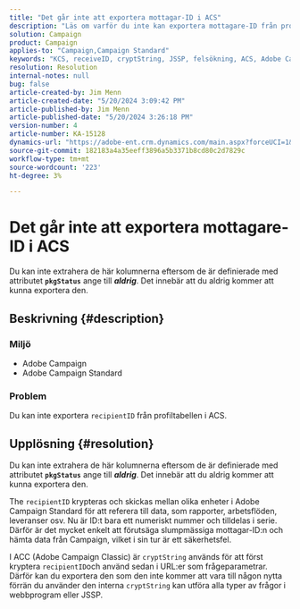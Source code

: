 ```yaml
---
title: "Det går inte att exportera mottagar-ID i ACS"
description: "Läs om varför du inte kan exportera mottagare-ID från profiltabellen i Adobe Campaign Standard (ACS)."
solution: Campaign
product: Campaign
applies-to: "Campaign,Campaign Standard"
keywords: "KCS, receiveID, cryptString, JSSP, felsökning, ACS, Adobe Campaign Standard, AC, Adobe Campaign"
resolution: Resolution
internal-notes: null
bug: false
article-created-by: Jim Menn
article-created-date: "5/20/2024 3:09:42 PM"
article-published-by: Jim Menn
article-published-date: "5/20/2024 3:26:18 PM"
version-number: 4
article-number: KA-15128
dynamics-url: "https://adobe-ent.crm.dynamics.com/main.aspx?forceUCI=1&pagetype=entityrecord&etn=knowledgearticle&id=5d36e8f8-ba16-ef11-9f8a-6045bd006268"
source-git-commit: 182183a4a35eeff3896a5b3371b8cd80c2d7829c
workflow-type: tm+mt
source-wordcount: '223'
ht-degree: 3%

---
```


# Det går inte att exportera mottagare-ID i ACS


Du kan inte extrahera de här kolumnerna eftersom de är definierade med attributet <b>`pkgStatus`</b> ange till <b>*aldrig</b>*. Det innebär att du aldrig kommer att kunna exportera den.

## Beskrivning {#description}


### <b>Miljö</b>

- Adobe Campaign
- Adobe Campaign Standard


### <b>Problem</b>

Du kan inte exportera `recipientID` från profiltabellen i ACS.


## Upplösning {#resolution}


Du kan inte extrahera de här kolumnerna eftersom de är definierade med attributet <b>`pkgStatus`</b> ange till <b>*aldrig</b>*. Det innebär att du aldrig kommer att kunna exportera den.

The `recipientID` krypteras och skickas mellan olika enheter i Adobe Campaign Standard för att referera till data, som rapporter, arbetsflöden, leveranser osv. Nu är ID:t bara ett numeriskt nummer och tilldelas i serie. Därför är det mycket enkelt att förutsäga slumpmässiga mottagar-ID:n och hämta data från Campaign, vilket i sin tur är ett säkerhetsfel.

I ACC (Adobe Campaign Classic) är `cryptString` används för att först kryptera `recipientID`och använd sedan i URL:er som frågeparametrar. Därför kan du exportera den som den inte kommer att vara till någon nytta förrän du använder den interna `cryptString` kan utföra alla typer av frågor i webbprogram eller JSSP.
